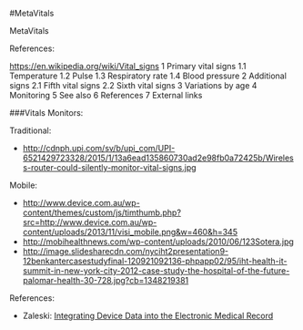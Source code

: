 #MetaVitals

MetaVitals


References:

https://en.wikipedia.org/wiki/Vital_signs
1 Primary vital signs
1.1 Temperature
1.2 Pulse
1.3 Respiratory rate
1.4 Blood pressure
2 Additional signs
2.1 Fifth vital signs
2.2 Sixth vital signs
3 Variations by age
4 Monitoring
5 See also
6 References
7 External links


###Vitals Monitors:

Traditional:
* http://cdnph.upi.com/sv/b/upi_com/UPI-6521429723328/2015/1/13a6ead135860730ad2e98fb0a72425b/Wireless-router-could-silently-monitor-vital-signs.jpg



Mobile:
* http://www.device.com.au/wp-content/themes/custom/js/timthumb.php?src=http://www.device.com.au/wp-content/uploads/2013/11/visi_mobile.png&w=460&h=345
* http://mobihealthnews.com/wp-content/uploads/2010/06/123Sotera.jpg
* http://image.slidesharecdn.com/nyciht2presentation9-12benkantercasestudyfinal-120921092136-phpapp02/95/iht-health-it-summit-in-new-york-city-2012-case-study-the-hospital-of-the-future-palomar-health-30-728.jpg?cb=1348219381


References:
* Zaleski: [Integrating Device Data into the Electronic Medical Record](https://books.google.com/books?id=nVuJBcb3djoC&pg=PA10&lpg=PA10&dq=physiological+vitals+signs+metadata&source=bl&ots=mEbMkOV3Jx&sig=tQOVmiEgCFMqTS9B4-vPROuz4aI&hl=en&sa=X&ved=0CDwQ6AEwBWoVChMIhtvl-qvRxwIVRHM-Ch2nMQ5Y#v=onepage&q=physiological%20vitals%20signs%20metadata&f=false)





